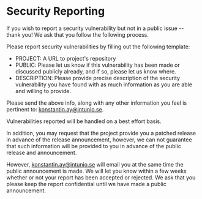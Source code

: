 <!--
SPDX-FileCopyrightText: 2023 Havs- och vattenmyndigheten

SPDX-License-Identifier: CC0-1.0
-->

# Security Reporting

If you wish to report a security vulnerability but not in a public issue -- thank you!
We ask that you follow the following process.

Please report security vulnerabilities by filling out the following template:

-   PROJECT: A URL to project's repository
-   PUBLIC: Please let us know if this vulnerability has been made or discussed publicly already, and if so, please let us know where.
-   DESCRIPTION: Please provide precise description of the security vulnerability you have found with as much information as you are able and willing to provide.

Please send the above info, along with any other information you feel is pertinent to: konstantin.ay@intunio.se.

Vulnerabilities reported will be handled on a best effort basis.

In addition, you may request that the project provide you a patched release in advance of the release announcement, however, we can not guarantee that such information will be provided to you in advance of the public release and announcement.

However, konstantin.ay@intunio.se will email you at the same time the public announcement is made.
We will let you know within a few weeks whether or not your report has been accepted or rejected.
We ask that you please keep the report confidential until we have made a public announcement.
